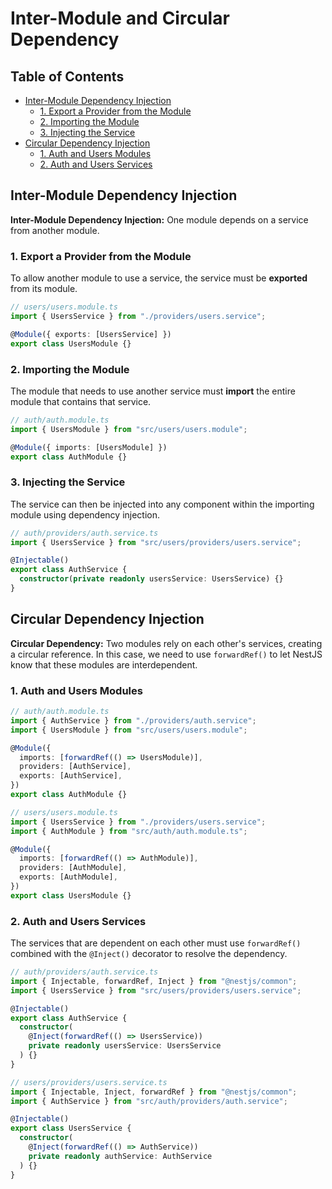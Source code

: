 # Inter-Module and Circular Dependency

## Table of Contents

- [Inter-Module Dependency Injection](#inter-module-dependency-injection)
  - [1. Export a Provider from the Module](#1-export-a-provider-from-the-module)
  - [2. Importing the Module](#2-importing-the-module)
  - [3. Injecting the Service](#3-injecting-the-service)
- [Circular Dependency Injection](#circular-dependency-injection)
  - [1. Auth and Users Modules](#1-auth-and-users-modules)
  - [2. Auth and Users Services](#2-auth-and-users-services)

## Inter-Module Dependency Injection

**Inter-Module Dependency Injection:** One module depends on a service from another module.

### 1. Export a Provider from the Module

To allow another module to use a service, the service must be **exported** from its module.

```ts
// users/users.module.ts
import { UsersService } from "./providers/users.service";

@Module({ exports: [UsersService] })
export class UsersModule {}
```

### 2. Importing the Module

The module that needs to use another service must **import** the entire module that contains that service.

```ts
// auth/auth.module.ts
import { UsersModule } from "src/users/users.module";

@Module({ imports: [UsersModule] })
export class AuthModule {}
```

### 3. Injecting the Service

The service can then be injected into any component within the importing module using dependency injection.

```ts
// auth/providers/auth.service.ts
import { UsersService } from "src/users/providers/users.service";

@Injectable()
export class AuthService {
  constructor(private readonly usersService: UsersService) {}
}
```

## Circular Dependency Injection

**Circular Dependency:** Two modules rely on each other's services, creating a circular reference. In this case, we need to use `forwardRef()` to let NestJS know that these modules are interdependent.

### 1. Auth and Users Modules

```ts
// auth/auth.module.ts
import { AuthService } from "./providers/auth.service";
import { UsersModule } from "src/users/users.module";

@Module({
  imports: [forwardRef(() => UsersModule)],
  providers: [AuthService],
  exports: [AuthService],
})
export class AuthModule {}
```

```ts
// users/users.module.ts
import { UsersService } from "./providers/users.service";
import { AuthModule } from "src/auth/auth.module.ts";

@Module({
  imports: [forwardRef(() => AuthModule)],
  providers: [AuthModule],
  exports: [AuthModule],
})
export class UsersModule {}
```

### 2. Auth and Users Services

The services that are dependent on each other must use `forwardRef()` combined with the `@Inject()` decorator to resolve the dependency.

```ts
// auth/providers/auth.service.ts
import { Injectable, forwardRef, Inject } from "@nestjs/common";
import { UsersService } from "src/users/providers/users.service";

@Injectable()
export class AuthService {
  constructor(
    @Inject(forwardRef(() => UsersService))
    private readonly usersService: UsersService
  ) {}
}
```

```ts
// users/providers/users.service.ts
import { Injectable, Inject, forwardRef } from "@nestjs/common";
import { AuthService } from "src/auth/providers/auth.service";

@Injectable()
export class UsersService {
  constructor(
    @Inject(forwardRef(() => AuthService))
    private readonly authService: AuthService
  ) {}
}
```
